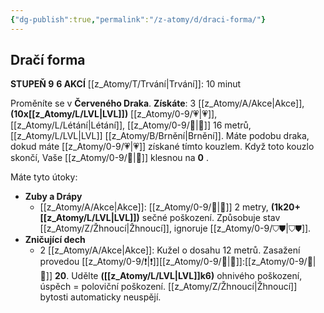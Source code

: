 ```yaml
---
{"dg-publish":true,"permalink":"/z-atomy/d/draci-forma/"}
---
```


## Dračí forma
**STUPEŇ 9**
**6 AKCÍ**
[[z_Atomy/T/Trvání\|Trvání]]: 10 minut

Proměníte se v **Červeného Draka**. 
**Získáte**: 3 [[z_Atomy/A/Akce\|Akce]], **(10x[[z_Atomy/L/LVL\|LVL]])** [[z_Atomy/0-9/💗\|💗]], [[z_Atomy/L/Létání\|Létání]], [[z_Atomy/0-9/🏃\|🏃]] 16 metrů, [[z_Atomy/L/LVL\|LVL]] [[z_Atomy/B/Brnění\|Brnění]].
Máte podobu draka, dokud máte [[z_Atomy/0-9/💗\|💗]] získané tímto kouzlem. 
Když toto kouzlo skončí, Vaše [[z_Atomy/0-9/💖\|💖]] klesnou na **0** .

Máte tyto útoky:
- **Zuby a Drápy**
	- [[z_Atomy/A/Akce\|Akce]]: [[z_Atomy/0-9/🫱\|🫱]] 2 metry, **(1k20+[[z_Atomy/L/LVL\|LVL]])** sečné poškození. Způsobuje stav [[z_Atomy/Z/Žhnoucí\|Žhnoucí]], ignoruje [[z_Atomy/0-9/⛉⛊\|⛉⛊]].
- **Zničující dech**
	- 2 [[z_Atomy/A/Akce\|Akce]]: Kužel o dosahu 12 metrů. Zasažení provedou [[z_Atomy/0-9/❗\|❗]][[z_Atomy/0-9/🎯\|🎯]]:[[z_Atomy/0-9/📶\|📶]] **20**. Udělte **([[z_Atomy/L/LVL\|LVL]]k6)** ohnivého poškození, úspěch = poloviční poškození. [[z_Atomy/Z/Žhnoucí\|Žhnoucí]] bytosti automaticky neuspějí.